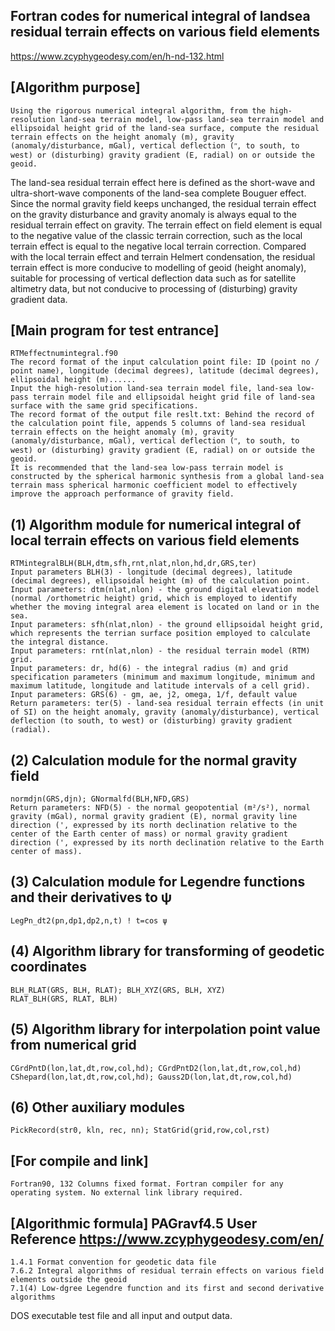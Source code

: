 ## Fortran codes for numerical integral of landsea residual terrain effects on various field elements
https://www.zcyphygeodesy.com/en/h-nd-132.html
## [Algorithm purpose]
    Using the rigorous numerical integral algorithm, from the high-resolution land-sea terrain model, low-pass land-sea terrain model and ellipsoidal height grid of the land-sea surface, compute the residual terrain effects on the height anomaly (m), gravity (anomaly/disturbance, mGal), vertical deflection (ʺ, to south, to west) or (disturbing) gravity gradient (E, radial) on or outside the geoid.
The land-sea residual terrain effect here is defined as the short-wave and ultra-short-wave components of the land-sea complete Bouguer effect.
Since the normal gravity field keeps unchanged, the residual terrain effect on the gravity disturbance and gravity anomaly is always equal to the residual terrain effect on gravity.
    The terrain effect on field element is equal to the negative value of the classic terrain correction, such as the local terrain effect is equal to the negative local terrain correction.
    Compared with the local terrain effect and terrain Helmert condensation, the residual terrain effect is more conducive to modelling of geoid (height anomaly), suitable for processing of vertical deflection data such as for satellite altimetry data, but not conducive to processing of (disturbing) gravity gradient data.
## [Main program for test entrance]
    RTMeffectnumintegral.f90
    The record format of the input calculation point file: ID (point no / point name), longitude (decimal degrees), latitude (decimal degrees), ellipsoidal height (m)......
    Input the high-resolution land-sea terrain model file, land-sea low-pass terrain model file and ellipsoidal height grid file of land-sea surface with the same grid specifications.
    The record format of the output file reslt.txt: Behind the record of the calculation point file, appends 5 columns of land-sea residual terrain effects on the height anomaly (m), gravity (anomaly/disturbance, mGal), vertical deflection (ʺ, to south, to west) or (disturbing) gravity gradient (E, radial) on or outside the geoid.
    It is recommended that the land-sea low-pass terrain model is constructed by the spherical harmonic synthesis from a global land-sea terrain mass spherical harmonic coefficient model to effectively improve the approach performance of gravity field.
## (1) Algorithm module for numerical integral of local terrain effects on various field elements
    RTMintegralBLH(BLH,dtm,sfh,rnt,nlat,nlon,hd,dr,GRS,ter)
    Input parameters BLH(3) - longitude (decimal degrees), latitude (decimal degrees), ellipsoidal height (m) of the calculation point.
    Input parameters: dtm(nlat,nlon) - the ground digital elevation model (normal /orthometric height) grid, which is employed to identify whether the moving integral area element is located on land or in the sea.
    Input parameters: sfh(nlat,nlon) - the ground ellipsoidal height grid, which represents the terrian surface position employed to calculate the integral distance.
    Input parameters: rnt(nlat,nlon) - the residual terrain model (RTM) grid.
    Input parameters: dr, hd(6) - the integral radius (m) and grid specification parameters (minimum and maximum longitude, minimum and maximum latitude, longitude and latitude intervals of a cell grid).
    Input parameters: GRS(6) - gm, ae, j2, omega, 1/f, default value
    Return parameters: ter(5) - land-sea residual terrain effects (in unit of SI) on the height anomaly, gravity (anomaly/disturbance), vertical deflection (to south, to west) or (disturbing) gravity gradient (radial).
## (2) Calculation module for the normal gravity field
    normdjn(GRS,djn); GNormalfd(BLH,NFD,GRS)
    Return parameters: NFD(5) - the normal geopotential (m²/s²), normal gravity (mGal), normal gravity gradient (E), normal gravity line direction (', expressed by its north declination relative to the center of the Earth center of mass) or normal gravity gradient direction (', expressed by its north declination relative to the Earth center of mass).
## (3) Calculation module for Legendre functions and their derivatives to ψ
    LegPn_dt2(pn,dp1,dp2,n,t) ! t=cos ψ
## (4) Algorithm library for transforming of geodetic coordinates
    BLH_RLAT(GRS, BLH, RLAT); BLH_XYZ(GRS, BLH, XYZ)
    RLAT_BLH(GRS, RLAT, BLH)
## (5) Algorithm library for interpolation point value from numerical grid
    CGrdPntD(lon,lat,dt,row,col,hd); CGrdPntD2(lon,lat,dt,row,col,hd)
    CShepard(lon,lat,dt,row,col,hd); Gauss2D(lon,lat,dt,row,col,hd)
## (6) Other auxiliary modules
    PickRecord(str0, kln, rec, nn); StatGrid(grid,row,col,rst)
## [For compile and link]
    Fortran90, 132 Columns fixed format. Fortran compiler for any operating system. No external link library required.
## [Algorithmic formula] PAGravf4.5 User Reference https://www.zcyphygeodesy.com/en/
    1.4.1 Format convention for geodetic data file
    7.6.2 Integral algorithms of residual terrain effects on various field elements outside the geoid
    7.1(4) Low-dgree Legendre function and its first and second derivative algorithms
DOS executable test file and all input and output data.
